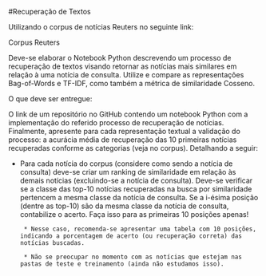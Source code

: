 #Recuperação de Textos

Utilizando o corpus de notícias Reuters no seguinte link:

Corpus Reuters

Deve-se elaborar o Notebook Python descrevendo um processo de recuperação de textos visando retornar as notícias mais similares em relação à uma notícia de consulta. Utilize e compare as representações Bag-of-Words e TF-IDF, como também a métrica de similaridade Cosseno.



O que deve ser entregue:

O link de um repositório no GitHub contendo um notebook Python com a implementação do referido processo de recuperação de notícias. Finalmente, apresente para cada representação textual a validação do processo: a acurácia média de recuperação das 10 primeiras notícias recuperadas conforme as categorias (veja no corpus). Detalhando a seguir:

- Para cada notícia do corpus (considere como sendo a notícia de consulta) deve-se criar um ranking de similaridade em relação às demais notícias (excluindo-se a notícia de consulta). Deve-se verificar se a classe das top-10 notícias recuperadas na busca por similaridade pertencem a mesma classe da notícia de consulta. Se a i-ésima posição (dentre as top-10) são da mesma classe da notícia de consulta, contabilize o acerto. Faça isso para as primeiras 10 posições apenas!

       * Nesse caso, recomenda-se apresentar uma tabela com 10 posições, indicando a porcentagem de acerto (ou recuperação correta) das notícias buscadas.

       * Não se preocupar no momento com as notícias que estejam nas pastas de teste e treinamento (ainda não estudamos isso).
